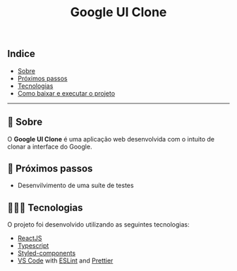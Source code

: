 <h1 align="center">
  Google UI Clone
</h1>

<br />

## Indice
- [Sobre](#-sobre)
- [Próximos passos](#-próximos-passos)
- [Tecnologias](#-tecnologias)
- [Como baixar e executar o projeto](#-como-baixar-e-executar-o-projeto)

---

## 🔖 Sobre

O **Google UI Clone** é uma aplicação web desenvolvida com o intuito de clonar a interface do Google.

## 🎯 Próximos passos

- Desenvilvimento de uma suíte de testes

## 👩🏻‍💻 Tecnologias

O projeto foi desenvolvido utilizando as seguintes tecnologias:

- [ReactJS](https://reactjs.org/)
- [Typescript](https://www.typescriptlang.org/)
- [Styled-components](https://styled-components.com/)
- [VS Code](https://code.visualstudio.com/) with [ESLint](https://eslint.org/) and [Prettier](https://prettier.io/)
